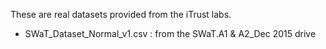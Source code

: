 These are real datasets provided from the iTrust labs.

* SWaT_Dataset_Normal_v1.csv : from the SWaT.A1 & A2_Dec 2015 drive
